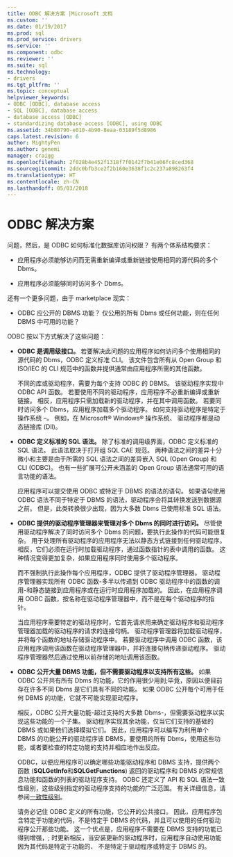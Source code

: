 ```yaml
---
title: ODBC 解决方案 |Microsoft 文档
ms.custom: ''
ms.date: 01/19/2017
ms.prod: sql
ms.prod_service: drivers
ms.service: ''
ms.component: odbc
ms.reviewer: ''
ms.suite: sql
ms.technology:
- drivers
ms.tgt_pltfrm: ''
ms.topic: conceptual
helpviewer_keywords:
- ODBC [ODBC], database access
- SQL [ODBC], database access
- database access [ODBC]
- standardizing database access [ODBC], using ODBC
ms.assetid: 34b80790-e010-4b90-8eaa-03189f5d8986
caps.latest.revision: 6
author: MightyPen
ms.author: genemi
manager: craigg
ms.openlocfilehash: 2f028b4e452f1318f7f0142f7b41e06fc8ced368
ms.sourcegitcommit: 2ddc0bfb3ce2f2b160e3638f1c2c237a898263f4
ms.translationtype: HT
ms.contentlocale: zh-CN
ms.lasthandoff: 05/03/2018
---
```

# <a name="the-odbc-solution"></a>ODBC 解决方案
问题，然后，是 ODBC 如何标准化数据库访问权限？ 有两个体系结构要求：  
  
-   应用程序必须能够访问而无需重新编译或重新链接使用相同的源代码的多个 Dbms。  
  
-   应用程序必须能够同时访问多个 Dbms。  
  
 还有一个更多问题，由于 marketplace 现实：  
  
-   ODBC 应公开的 DBMS 功能？ 仅公用的所有 Dbms 或任何功能，则在任何 DBMS 中可用的功能？  
  
 ODBC 按以下方式解决了这些问题：  
  
-   **ODBC 是调用级接口。** 若要解决此问题的应用程序如何访问多个使用相同的源代码的 Dbms，ODBC 定义标准 CLI。 该文件包含所有从 Open Group 和 ISO/IEC 的 CLI 规范中的函数并提供通常由应用程序所需的其他函数。  
  
     不同的库或驱动程序，需要为每个支持 ODBC 的 DBMS。 该驱动程序实现中 ODBC API 函数。 若要使用不同的驱动程序，应用程序不必重新编译或重新链接。 相反，应用程序只需加载新的驱动程序，并在其中调用函数。 若要同时访问多个 Dbms，应用程序加载多个驱动程序。 如何支持驱动程序是特定于操作系统 –。 例如，在 Microsoft® Windows® 操作系统、 驱动程序都是动态链接库 (Dll)。  
  
-   **ODBC 定义标准的 SQL 语法。** 除了标准的调用级界面，ODBC 定义标准的 SQL 语法。 此语法取决于打开组 SQL CAE 规范。 两种语法之间的差异十分微小和主要是由于所需的 SQL 语法之间的差异嵌入 SQL (Open Group) 和 CLI (ODBC)。 也有一些扩展可公开未涵盖的 Open Group 语法通常可用的语言功能的语法。  
  
     应用程序可以提交使用 ODBC 或特定于 DBMS 的语法的语句。 如果语句使用 ODBC 语法不同于特定于 DBMS 的语法，驱动程序会将其转换发送到数据源之前。 但是，此类转换很少出现，因为大多数 Dbms 已使用标准 SQL 语法。  
  
-   **ODBC 提供的驱动程序管理器来管理对多个 Dbms 的同时进行访问。** 尽管使用驱动程序解决了同时访问多个 Dbms 的问题，要执行此操作的代码可能很复杂。 用于处理所有驱动程序的应用程序无法以静态方式链接到任何驱动程序。 相反，它们必须在运行时加载驱动程序，通过函数指针的表中调用的函数。 这种情况变得更加复杂，如果应用程序同时使用多个驱动程序。  
  
     而不强制执行此操作每个应用程序，ODBC 提供了驱动程序管理器。 驱动程序管理器实现所有 ODBC 函数-多半以传递到 ODBC 驱动程序中的函数的调用-和静态链接到应用程序或在运行时应用程序加载的。 因此，在应用程序调用 ODBC 函数，按名称在驱动程序管理器中，而不是在每个驱动程序的指针。  
  
     当应用程序需要特定的驱动程序时，它首先请求用来确定驱动程序和驱动程序管理器加载的驱动程序的请求的连接句柄。 驱动程序管理器将加载驱动程序，并将每个函数的地址存储驱动程序中。 若要驱动程序中调用 ODBC 函数，该应用程序调用该函数在驱动程序管理器中，并将连接句柄传递驱动程序。 驱动程序管理器然后通过使用以前存储的地址调用该函数。  
  
-   **ODBC 公开大量 DBMS 功能，但不需要驱动程序以支持所有这些。** 如果 ODBC 公开共有所有 Dbms 的功能，它的作用很少用到;毕竟，原因以便目前存在许多不同 Dbms 是它们具有不同的功能。 如果 ODBC 公开每个可用于任何 DBMS 的功能，它就不可能实现驱动程序。  
  
     相反，ODBC 公开大量功能-超过支持的大多数 Dbms-，但需要驱动程序以实现这些功能的一个子集。 驱动程序实现其余功能，仅当它们支持的基础的 DBMS 或如果他们选择模拟它们。 因此，应用程序可以编写为利用单个 DBMS 的功能公开的驱动程序该 DBMS，要使用的所有 Dbms，使用这些功能，或者要检查的特定功能的支持并相应地作出反应。  
  
     ODBC，以便应用程序可以确定哪些功能驱动程序和 DBMS 支持，提供两个函数 (**SQLGetInfo**和**SQLGetFunctions**) 返回的驱动程序和 DBMS 的常规信息功能和函数的列表的驱动程序支持。 ODBC 还定义了 API 和 SQL 语法一致性级别，这些级别指定的驱动程序支持的功能的广泛范围。 有关详细信息，请参阅[一致性级别](../../odbc/reference/develop-app/conformance-levels.md)。  
  
     请务必记住 ODBC 定义的所有功能，它公开的公共接口。 因此，应用程序包含特定于功能的代码，不是特定于 DBMS 的代码，并且可以使用的任何驱动程序公开那些功能。 这一个优点是，应用程序不需要在 DBMS 支持的功能已得到增强，; 时更新相反，当安装更新的驱动程序时，应用程序自动使用功能因为其代码是特定于功能的、 不是特定于驱动程序或特定于 DBMS 的。
